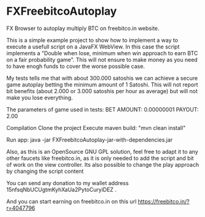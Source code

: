 # FXFreebitcoAutoplay
FX Browser to autoplay multiply BTC on freebitco.in website.

This is a simple example project to show how to implement a way to execute a usefull script on a JavaFX WebView.
In this case the script implements a "Double when lose, minimum when win approach to earn BTC on a fair probability game". This will not ensure to make money as you need to have enogh funds to cover the worse possible case.

My tests tells me that with about 300.000 satoshis we can achieve a secure game autoplay betting the minimum amount of 1 Satoshi. This will not report bit benefits (about 2.000 or 3.000 satoshis per hour as average) but will not make you lose everything.

The parameters of game used in tests:
       BET AMOUNT: 0.00000001
	   PAYOUT: 2.00

Compilation
      Clone the project
	  Execute maven build: "mvn clean install"

Run app:
     java -jar FXFreebitcoAutoplay-jar-with-dependencies.jar


Also, as this is an OpenSource GNU GPL solution, feel free to adapt it to any other faucets like freebitco.in, as it is only needed to add the script and bit of work on the view controller. Its also possible to change the play approach by changing the script content

You can send any donation to my wallet address 15nfsqNbUCUgtmKyhXaUa2PytoCuryiDEZ .

And you can start earning on freebitco.in on this url https://freebitco.in/?r=4047796



